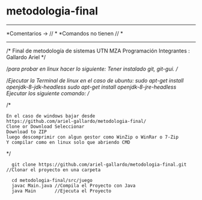 # metodologia-final
*************************
*Comentarios -> //      *
*Comandos no tienen //  *
*************************
 /* Final de metodología de sistemas UTN MZA Programación
  Integrantes : Gallardo Ariel */
  
  
 /*para probar en linux hacer lo siguiente:
   Tener instalado git, git-gui.           /*
  
  /*Ejecutar la Terminal de linux
  en el caso de ubuntu:
  sudo apt-get install openjdk-8-jdk-headless
  sudo apt-get install openjdk-8-jre-headless 
  Ejecutar los siguiente comando: /*
  
  /* 
  
    En el caso de windows bajar desde 
    https://github.com/ariel-gallardo/metodologia-final/
    Clone or Download Seleccionar
    Download to ZIP
    luego descomprimir con algun gestor como WinZip o WinRar o 7-Zip
    Y compilar como en linux solo que abriendo CMD
    
  */
  
      git clone https://github.com/ariel-gallardo/metodologia-final.git  //Clonar el proyecto en una carpeta
      
      cd metodologia-final/src/juego
      javac Main.java //Compila el Proyecto con Java
      java Main       //Ejecuta el Proyecto
  
